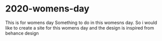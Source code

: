 # 2020-womens-day
This is for womens day 
Something to do in this womesns day. So i would like to create a site for this womens day and the design is inspired from behance design 

